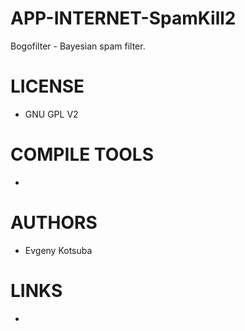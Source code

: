 APP-INTERNET-SpamKill2
======================

Bogofilter - Bayesian spam filter. 


LICENSE
===============
* GNU GPL V2

COMPILE TOOLS
===============
* 

AUTHORS
===============
* Evgeny Kotsuba 

LINKS
===============
* 
